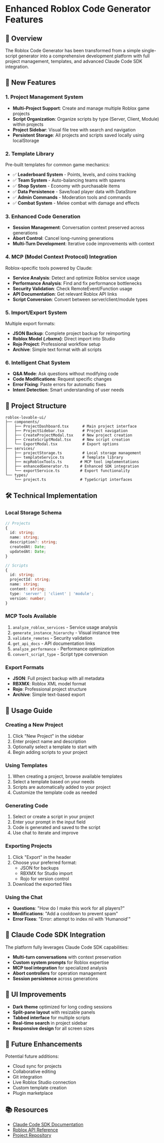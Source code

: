 # Enhanced Roblox Code Generator Features

## 🚀 Overview

The Roblox Code Generator has been transformed from a simple single-script generator into a comprehensive development platform with full project management, templates, and advanced Claude Code SDK integration.

## 🎯 New Features

### 1. **Project Management System**
- **Multi-Project Support**: Create and manage multiple Roblox game projects
- **Script Organization**: Organize scripts by type (Server, Client, Module) within projects
- **Project Sidebar**: Visual file tree with search and navigation
- **Persistent Storage**: All projects and scripts saved locally using localStorage

### 2. **Template Library**
Pre-built templates for common game mechanics:
- ✅ **Leaderboard System** - Points, levels, and coins tracking
- ✅ **Team System** - Auto-balancing teams with spawns
- ✅ **Shop System** - Economy with purchasable items
- ✅ **Data Persistence** - Save/load player data with DataStore
- ✅ **Admin Commands** - Moderation tools and commands
- ✅ **Combat System** - Melee combat with damage and effects

### 3. **Enhanced Code Generation**
- **Session Management**: Conversation context preserved across generations
- **Abort Control**: Cancel long-running generations
- **Multi-Turn Development**: Iterative code improvements with context

### 4. **MCP (Model Context Protocol) Integration**
Roblox-specific tools powered by Claude:
- **Service Analysis**: Detect and optimize Roblox service usage
- **Performance Analysis**: Find and fix performance bottlenecks
- **Security Validation**: Check RemoteEvent/Function usage
- **API Documentation**: Get relevant Roblox API links
- **Script Conversion**: Convert between server/client/module types

### 5. **Import/Export System**
Multiple export formats:
- **JSON Backup**: Complete project backup for reimporting
- **Roblox Model (.rbxmx)**: Direct import into Studio
- **Rojo Project**: Professional workflow setup
- **Archive**: Simple text format with all scripts

### 6. **Intelligent Chat System**
- **Q&A Mode**: Ask questions without modifying code
- **Code Modifications**: Request specific changes
- **Error Fixing**: Paste errors for automatic fixes
- **Intent Detection**: Smart understanding of user needs

## 📁 Project Structure

```
roblox-lovable-ui/
├── components/
│   ├── ProjectDashboard.tsx      # Main project interface
│   ├── ProjectSidebar.tsx        # Project navigation
│   ├── CreateProjectModal.tsx    # New project creation
│   ├── CreateScriptModal.tsx     # New script creation
│   └── ExportModal.tsx           # Export options
├── services/
│   ├── projectStorage.ts         # Local storage management
│   ├── templateService.ts        # Template library
│   ├── mcpRobloxTools.ts        # MCP tool implementations
│   ├── enhancedGenerator.ts     # Enhanced SDK integration
│   └── exportService.ts         # Export functionality
└── types/
    └── project.ts               # TypeScript interfaces
```

## 🛠️ Technical Implementation

### Local Storage Schema
```typescript
// Projects
{
  id: string;
  name: string;
  description?: string;
  createdAt: Date;
  updatedAt: Date;
}

// Scripts
{
  id: string;
  projectId: string;
  name: string;
  content: string;
  type: 'server' | 'client' | 'module';
  version: number;
}
```

### MCP Tools Available
1. `analyze_roblox_services` - Service usage analysis
2. `generate_instance_hierarchy` - Visual instance tree
3. `validate_remotes` - Security validation
4. `get_api_docs` - API documentation links
5. `analyze_performance` - Performance optimization
6. `convert_script_type` - Script type conversion

### Export Formats
- **JSON**: Full project backup with all metadata
- **RBXMX**: Roblox XML model format
- **Rojo**: Professional project structure
- **Archive**: Simple text-based export

## 🚦 Usage Guide

### Creating a New Project
1. Click "New Project" in the sidebar
2. Enter project name and description
3. Optionally select a template to start with
4. Begin adding scripts to your project

### Using Templates
1. When creating a project, browse available templates
2. Select a template based on your needs
3. Scripts are automatically added to your project
4. Customize the template code as needed

### Generating Code
1. Select or create a script in your project
2. Enter your prompt in the input field
3. Code is generated and saved to the script
4. Use chat to iterate and improve

### Exporting Projects
1. Click "Export" in the header
2. Choose your preferred format:
   - JSON for backups
   - RBXMX for Studio import
   - Rojo for version control
3. Download the exported files

### Using the Chat
- **Questions**: "How do I make this work for all players?"
- **Modifications**: "Add a cooldown to prevent spam"
- **Error Fixes**: "Error: attempt to index nil with 'Humanoid'"

## 🔧 Claude Code SDK Integration

The platform fully leverages Claude Code SDK capabilities:
- **Multi-turn conversations** with context preservation
- **Custom system prompts** for Roblox expertise
- **MCP tool integration** for specialized analysis
- **Abort controllers** for operation management
- **Session persistence** across generations

## 🎨 UI Improvements

- **Dark theme** optimized for long coding sessions
- **Split-pane layout** with resizable panels
- **Tabbed interface** for multiple scripts
- **Real-time search** in project sidebar
- **Responsive design** for all screen sizes

## 🚀 Future Enhancements

Potential future additions:
- Cloud sync for projects
- Collaborative editing
- Git integration
- Live Roblox Studio connection
- Custom template creation
- Plugin marketplace

## 📚 Resources

- [Claude Code SDK Documentation](https://docs.anthropic.com/en/docs/claude-code/sdk)
- [Roblox API Reference](https://create.roblox.com/docs/reference/engine)
- [Project Repository](https://github.com/sjonas50/roblox-code)